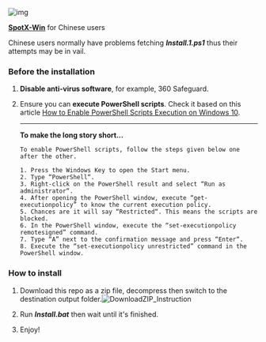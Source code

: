 ![img](https://raw.githubusercontent.com/SpotX-CLI/SpotX-commons/main/.github/Pic/Logo/logo-win.png)

**[
SpotX-Win](https://github.com/SpotX-CLI/SpotX-Win)** for Chinese users 



Chinese users normally have problems fetching ***Install.1.ps1*** thus their attempts may be in vail.





### Before the installation

1. **Disable anti-virus software**, for example, 360 Safeguard.

2. Ensure you can **execute PowerShell scripts**. Check it based on this article [How to Enable PowerShell Scripts Execution on Windows 10](https://windowsloop.com/enable-powershell-scripts-execution-windows-10/).

   ------

   **To make the long story short...**

   ```
   To enable PowerShell scripts, follow the steps given below one after the other.
   
   1. Press the Windows Key to open the Start menu.
   2. Type “PowerShell“.
   3. Right-click on the PowerShell result and select “Run as administrator“.
   4. After opening the PowerShell window, execute “get-executionpolicy” to know the current execution policy.
   5. Chances are it will say “Restricted“. This means the scripts are blocked.
   6. In the PowerShell window, execute the “set-executionpolicy remotesigned” command.
   7. Type “A” next to the confirmation message and press “Enter“.
   8. Execute the “set-executionpolicy unrestricted” command in the PowerShell window.
   ```

   





### How to install

1. Download this repo as a zip file, decompress then switch to the destination output folder.![DownloadZIP_Instruction](C:\Users\AndyC\Downloads\Compressed\Spotify_AD-Blocker_for_Windows_August_23,_2022\DownloadZIP_Instruction.png)

2. Run ***Install.bat*** then wait until it's finished.

3. Enjoy!

    





